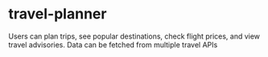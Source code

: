 # travel-planner

Users can plan trips, see popular destinations, check flight prices, and view travel advisories. Data can be fetched from multiple travel APIs

